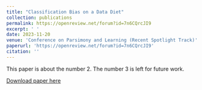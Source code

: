 ```yaml
---
title: "Classification Bias on a Data Diet"
collection: publications
permalink: https://openreview.net/forum?id=7n6CQrcJI9
excerpt: ' '
date: 2023-11-20
venue: 'Conference on Parsimony and Learning (Recent Spotlight Track)'
paperurl: 'https://openreview.net/forum?id=7n6CQrcJI9'
citation: ''
---
```

This paper is about the number 2. The number 3 is left for future work.

[Download paper here](https://openreview.net/pdf?id=7n6CQrcJI9)

<!-- Recommended citation: Your Name, You. (2010). "Paper Title Number 2." <i>Journal 1</i>. 1(2). -->